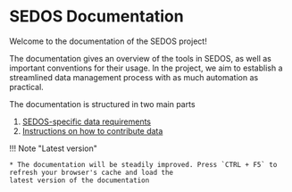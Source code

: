 # SEDOS Documentation

Welcome to the documentation of the SEDOS project!

The documentation gives an overview of the tools in SEDOS, as well as important conventions for their usage.
In the project, we aim to establish a streamlined data management process with as much automation as practical.

The documentation is structured in two main parts 

1. [SEDOS-specific data requirements](./data_requirements/input_data.md) 
2. [Instructions on how to contribute data](./how_to_contribute_data.md)


!!! Note "Latest version"

    * The documentation will be steadily improved. Press `CTRL + F5` to refresh your browser's cache and load the 
    latest version of the documentation 

